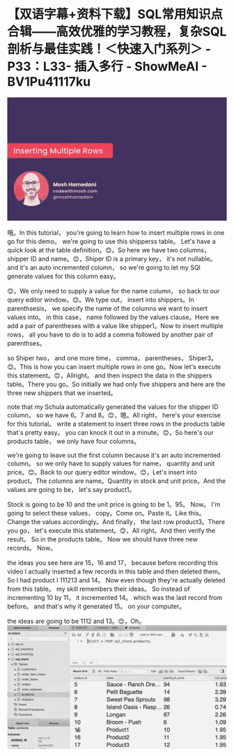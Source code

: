 # 【双语字幕+资料下载】SQL常用知识点合辑——高效优雅的学习教程，复杂SQL剖析与最佳实践！＜快速入门系列＞ - P33：L33- 插入多行 - ShowMeAI - BV1Pu41117ku

![](img/2cd7cd85a2ac13b9ae45113f35ad6b73_0.png)

哦。In this tutorial， you're going to learn how to insert multiple rows in one go for this demo。 we're going to use this shipperss table。 Let's have a quick look at the table definition。😊。So here we have two columns， shipper ID and name。😊，Shiper ID is a primary key， it's not nullable。 and it's an auto incremented column， so we're going to let my SQl generate values for this column easy。

😊，We only need to supply a value for the name column， so back to our query editor window。😊。We type out， insert into shippers。In parenthsesis， we specify the name of the columns we want to insert values into。 in this case， name followed by the values clause。Here we add a pair of parentheses with a value like shipper1。Now to insert multiple rows， all you have to do is to add a comma followed by another pair of parenthses。

 so Shiper two， and one more time， comma， parentheses， Shiper3。😊。This is how you can insert multiple rows in one go。Now let's execute this statement。😊，Allright。 and then inspect the data in the shippers table。There you go。So initially we had only five shippers and here are the three new shippers that we inserted。

 note that my Schula automatically generated the values for the shipper ID column， so we have 6。7 and 8。😊，嗯。All right， here's your exercise for this tutorial。 write a statement to insert three rows in the products table that's pretty easy。 you can knock it out in a minute。😊，So here's our products table， we only have four columns。

 we're going to leave out the first column because it's an auto incremented column。 so we only have to supply values for name， quantity and unit price。😊。Back to our query editor window。😊，Let's insert into product。The columns are name。Quantity in stock and unit price。And the values are going to be， let's say product1。

Stock is going to be 10 and the unit price is going to be 1。95。 Now。 I'm going to select these values， copy。Come on。Paste it。Like this。Change the values accordingly。And finally， the last row product3。There you go， let's execute this statement。😊，All right。And then verify the result。 So in the products table。 Now we should have three new records。 Now。

 the ideas you see here are 15，16 and 17， because before recording this video I actually inserted a few records in this table and then deleted them。 So I had product I 111213 and 14。 Now even though they're actually deleted from this table。 my skill remembers their ideas。 So instead of incrementing 10 by 11， it incremented 14。 which was the last record from before。 and that's why it generated 15。 on your computer。

 the ideas are going to be 1112 and 13。😊，Oh。![](img/2cd7cd85a2ac13b9ae45113f35ad6b73_2.png)